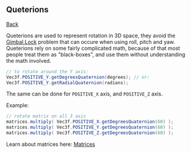 ## Queterions
[Back](rendering.md)

Queterions are used to represent rotation in 3D space, they avoid the [Gimbal Lock](https://en.wikipedia.org/wiki/Gimbal_lock) problem that can occure when using roll, pitch and yaw. Queterions rely on some fairly complicated math, because of that most people treat them as "black-boxes", and use them without understanding the math involved.

```java
// to rotate around the Y axis:
Vec3f.POSITIVE_Y.getDegreesQuaternion(degrees); // or:
Vec3f.POSITIVE_Y.getRadialQuaternion(radians);
```

The same can be done for `POSITIVE_X` axis, and `POSITIVE_Z` axis.

Example:
```java
// rotate matrix on all 3 axis
matrices.multiply( Vec3f.POSITIVE_X.getDegreesQuaternion(60) );
matrices.multiply( Vec3f.POSITIVE_Y.getDegreesQuaternion(60) );
matrices.multiply( Vec3f.POSITIVE_Z.getDegreesQuaternion(60) );
```

Learn about matrices here: [Matrices](matrices.md)
